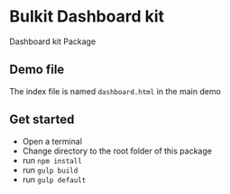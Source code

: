 # Bulkit Dashboard kit 

Dashboard kit Package

## Demo file

The index file is named `dashboard.html` in the main demo

## Get started

* Open a terminal
* Change directory to the root folder of this package
* run `npm install`
* run `gulp build`
* run `gulp default`